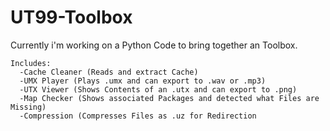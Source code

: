 # UT99-Toolbox
Currently i'm working on a Python Code to bring together an Toolbox.
```
Includes:
  -Cache Cleaner (Reads and extract Cache)
  -UMX Player (Plays .umx and can export to .wav or .mp3)
  -UTX Viewer (Shows Contents of an .utx and can export to .png)
  -Map Checker (Shows associated Packages and detected what Files are Missing)
  -Compression (Compresses Files as .uz for Redirection
